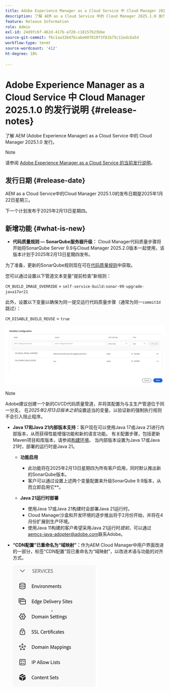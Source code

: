 ```yaml
---
title: Adobe Experience Manager as a Cloud Service 中 Cloud Manager 2025.1.0 的发行说明
description: 了解 AEM as a Cloud Service 中的 Cloud Manager 2025.1.0 发行。
feature: Release Information
role: Admin
exl-id: 24d9fc6f-462d-417b-a728-c18157b23bbe
source-git-commit: f6c1aa32647bcabeb0781973f81b75c11edc6a5d
workflow-type: tm+mt
source-wordcount: '412'
ht-degree: 18%

---
```


# Adobe Experience Manager as a Cloud Service 中 Cloud Manager 2025.1.0 的发行说明 {#release-notes}

<!-- https://wiki.corp.adobe.com/pages/viewpage.action?pageId=3389843928 -->

了解 AEM (Adobe Experience Manager) as a Cloud Service 中的 Cloud Manager 2025.1.0 发行。

>[!NOTE]
>
>请参阅 [Adobe Experience Manager as a Cloud Service 的当前发行说明](/help/release-notes/release-notes-cloud/release-notes-current.md)。

## 发行日期 {#release-date}

AEM as a Cloud Service中的Cloud Manager 2025.1.0的发布日期是2025年1月22日星期三。

下一个计划发布于2025年2月13日星期四。


## 新增功能 {#what-is-new}

* **代码质量规则 — SonarQube服务器升级：** Cloud Manager代码质量步骤将开始将SonarQube Server 9.9与Cloud Manager 2025.2.0版本一起使用，该版本计划于2025年2月13日星期四发布。

为了准备，更新的SonarQube规则现在可在[代码质量规则](/help/implementing/cloud-manager/code-quality-testing.md#understanding-code-quality-rules)中获取。

您可以通过设置以下管道文本变量“提前检查”新规则：

`CM_BUILD_IMAGE_OVERRIDE` = `self-service-build:sonar-99-upgrade-java17or21`

此外，设置以下变量以确保为同一提交运行代码质量步骤（通常为同一`commitId`跳过）：

`CM_DISABLE_BUILD_REUSE` = `true`

![变量配置页面](/help/implementing/cloud-manager/release-notes/assets/variables-config.png)

>[!NOTE]
>
>Adobe建议创建一个新的CI/CD代码质量管道，并将其配置为与主生产管道位于同一分支。 在&#x200B;*2025年2月13日版本之前*&#x200B;设置适当的变量，以验证新的强制执行规则不会引入阻止程序。

* **Java 17和Java 21内部版本支持：**&#x200B;客户现在可以使用Java 17或Java 21进行内部版本，从而获得性能增强功能和新的语言功能。 有关配置步骤，包括更新Maven项目和库版本，请参阅[构建环境](/help/implementing/cloud-manager/getting-access-to-aem-in-cloud/build-environment-details.md)。 当内部版本设置为Java 17或Java 21时，部署的运行时是Java 21。

   * **功能启用**
      * 此功能将在2025年2月13日星期四为所有客户启用，同时默认推出新的SonarQube版本。
      * 客户可以通过设置上述两个变量配置来升级SonarQube 9.9版本，从而立即启用它&#x200B;**。

   * **Java 21运行时部署**
      * 使用Java 17或Java 21构建时会部署Java 21运行时。
      * Cloud Manager沙盒和开发环境的逐步推出将于2月份开始，并将在4月份扩展到生产环境。
      * 使用Java 11构建的客户希望采用Java 21运行时&#x200B;*提前*，可以通过[aemcs-java-adopter@adobe.com](mailto:aemcs-java-adopter@adobe.com)联系Adobe。

* **“CDN配置”已重命名为“域映射”：**&#x200B;作为AEM Cloud Manager中用户界面改进的一部分，标签“CDN配置”现已重命名为“域映射”，以改进术语与功能的对齐方式。<!-- CMGR-64738 -->

  ![“CDN配置”在用户界面中被重命名为“域映射”](/help/implementing/cloud-manager/release-notes/assets/domain-mappings.png)


<!-- ## Early adoption program {#early-adoption}

Be a part of Cloud Manager's early adoption program and have a chance to test upcoming features. -->

<!-- ## Bug fixes -->




<!-- ## Known issues {#known-issues} -->
